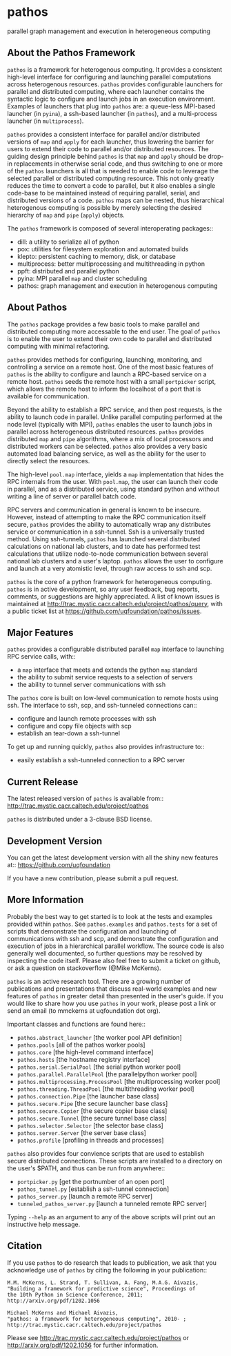 pathos
======
parallel graph management and execution in heterogeneous computing

About the Pathos Framework
--------------------------
`pathos` is a framework for heterogenous computing. It provides a consistent
high-level interface for configuring and launching parallel computations
across heterogenous resources. `pathos` provides configurable launchers for
parallel and distributed computing, where each launcher contains the
syntactic logic to configure and launch jobs in an execution environment.
Examples of launchers that plug into `pathos` are: a queue-less MPI-based
launcher (in `pyina`), a ssh-based launcher (in `pathos`), and a multi-process
launcher (in `multiprocess`).

`pathos` provides a consistent interface for parallel and/or distributed
versions of `map` and `apply` for each launcher, thus lowering the barrier
for users to extend their code to parallel and/or distributed resources.
The guiding design principle behind `pathos` is that `map` and `apply`
should be drop-in replacements in otherwise serial code, and thus switching
to one or more of the `pathos` launchers is all that is needed to enable
code to leverage the selected parallel or distributed computing resource.
This not only greatly reduces the time to convert a code to parallel, but it
also enables a single code-base to be maintained instead of requiring
parallel, serial, and distributed versions of a code. `pathos` maps can be
nested, thus hierarchical heterogenous computing is possible by merely
selecting the desired hierarchy of `map` and `pipe` (`apply`) objects.

The `pathos` framework is composed of several interoperating packages::

* dill: a utility to serialize all of python
* pox: utilities for filesystem exploration and automated builds
* klepto: persistent caching to memory, disk, or database
* multiprocess: better multiprocessing and multithreading in python
* ppft: distributed and parallel python
* pyina: MPI parallel `map` and cluster scheduling
* pathos: graph management and execution in heterogenous computing


About Pathos
------------
The `pathos` package provides a few basic tools to make parallel and
distributed computing more accessable to the end user. The goal of `pathos`
is to enable the user to extend their own code to parallel and distributed
computing with minimal refactoring.

`pathos` provides methods for configuring, launching, monitoring, and
controlling a service on a remote host. One of the most basic features
of `pathos` is the ability to configure and launch a RPC-based service
on a remote host. `pathos` seeds the remote host with a small `portpicker`
script, which allows the remote host to inform the localhost of a port
that is available for communication.

Beyond the ability to establish a RPC service, and then post requests,
is the ability to launch code in parallel. Unlike parallel computing
performed at the node level (typically with MPI), `pathos` enables the
user to launch jobs in parallel across heterogeneous distributed resources.
`pathos` provides distributed `map` and `pipe` algorithms, where a mix of
local processors and distributed workers can be selected.  `pathos`
also provides a very basic automated load balancing service, as well as
the ability for the user to directly select the resources.

The high-level `pool.map` interface, yields a `map` implementation that
hides the RPC internals from the user. With `pool.map`, the user can launch
their code in parallel, and as a distributed service, using standard python
and without writing a line of server or parallel batch code.

RPC servers and communication in general is known to be insecure.  However,
instead of attempting to make the RPC communication itself secure, `pathos`
provides the ability to automatically wrap any distributes service or
communication in a ssh-tunnel. Ssh is a universally trusted method.
Using ssh-tunnels, `pathos` has launched several distributed calculations
on national lab clusters, and to date has performed test calculations
that utilize node-to-node communication between several national lab clusters
and a user's laptop.  `pathos` allows the user to configure and launch
at a very atomistic level, through raw access to ssh and scp. 

`pathos` is the core of a python framework for heterogeneous computing.
`pathos` is in active development, so any user feedback, bug reports, comments,
or suggestions are highly appreciated.  A list of known issues is maintained
at http://trac.mystic.cacr.caltech.edu/project/pathos/query, with a public
ticket list at https://github.com/uqfoundation/pathos/issues.


Major Features
--------------
`pathos` provides a configurable distributed parallel `map` interface
to launching RPC service calls, with::

* a `map` interface that meets and extends the python `map` standard
* the ability to submit service requests to a selection of servers
* the ability to tunnel server communications with ssh

The `pathos` core is built on low-level communication to remote hosts using
ssh. The interface to ssh, scp, and ssh-tunneled connections can::

* configure and launch remote processes with ssh
* configure and copy file objects with scp
* establish an tear-down a ssh-tunnel

To get up and running quickly, `pathos` also provides infrastructure to::

* easily establish a ssh-tunneled connection to a RPC server


Current Release
---------------
The latest released version of `pathos` is available from::
    http://trac.mystic.cacr.caltech.edu/project/pathos

`pathos` is distributed under a 3-clause BSD license.


Development Version
-------------------
You can get the latest development version with all the shiny new features at::
    https://github.com/uqfoundation

If you have a new contribution, please submit a pull request.


More Information
----------------
Probably the best way to get started is to look at the tests and
examples provided within `pathos`. See `pathos.examples` and `pathos.tests`
for a set of scripts that demonstrate the configuration and launching of
communications with ssh and scp, and demonstrate the configuration and
execution of jobs in a hierarchical parallel workflow. The source code is
also generally well documented, so further questions may be resolved by
inspecting the code itself.  Please also feel free to submit a ticket on
github, or ask a question on stackoverflow (@Mike McKerns).

`pathos` is an active research tool. There are a growing number of publications
and presentations that discuss real-world examples and new features of `pathos`
in greater detail than presented in the user's guide.  If you would like to
share how you use `pathos` in your work, please post a link or send an email
(to mmckerns at uqfoundation dot org).

Important classes and functions are found here::

* `pathos.abstract_launcher`           [the worker pool API definition]
* `pathos.pools`                       [all of the pathos worker pools]
* `pathos.core`                        [the high-level command interface] 
* `pathos.hosts`                       [the hostname registry interface] 
* `pathos.serial.SerialPool`           [the serial python worker pool]
* `pathos.parallel.ParallelPool`       [the parallelpython worker pool]
* `pathos.multiprocessing.ProcessPool` [the multiprocessing worker pool]
* `pathos.threading.ThreadPool`        [the multithreading worker pool]
* `pathos.connection.Pipe`             [the launcher base class]
* `pathos.secure.Pipe`                 [the secure launcher base class]
* `pathos.secure.Copier`               [the secure copier  base class]
* `pathos.secure.Tunnel`               [the secure tunnel base class]
* `pathos.selector.Selector`           [the selector base class]
* `pathos.server.Server`               [the server base class]
* `pathos.profile`                     [profiling in threads and processes]

`pathos` also provides four convience scripts that are used to establish
secure distributed connections. These scripts are installed to a directory
on the user's $PATH, and thus can be run from anywhere::

* `portpicker.py`                      [get the portnumber of an open port]
* `pathos_tunnel.py`                   [establish a ssh-tunnel connection]
* `pathos_server.py`                   [launch a remote RPC server]
* `tunneled_pathos_server.py`          [launch a tunneled remote RPC server]

Typing `--help` as an argument to any of the above scripts will print out an
instructive help message.


Citation
--------
If you use `pathos` to do research that leads to publication, we ask that you
acknowledge use of `pathos` by citing the following in your publication::

    M.M. McKerns, L. Strand, T. Sullivan, A. Fang, M.A.G. Aivazis,
    "Building a framework for predictive science", Proceedings of
    the 10th Python in Science Conference, 2011;
    http://arxiv.org/pdf/1202.1056

    Michael McKerns and Michael Aivazis,
    "pathos: a framework for heterogeneous computing", 2010- ;
    http://trac.mystic.cacr.caltech.edu/project/pathos

Please see http://trac.mystic.cacr.caltech.edu/project/pathos or
http://arxiv.org/pdf/1202.1056 for further information.

